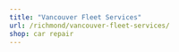 ```yaml
---
title: "Vancouver Fleet Services"
url: /richmond/vancouver-fleet-services/
shop: car repair
---
```

